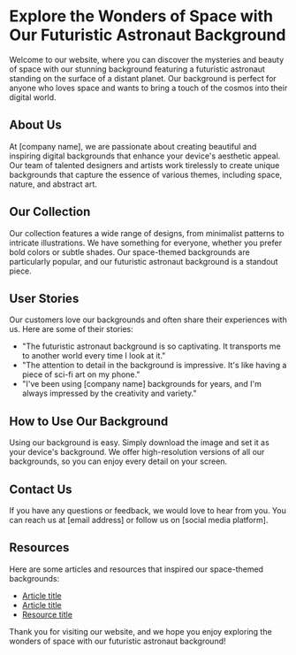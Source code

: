 <!--font:Lobster-->

# Explore the Wonders of Space with Our Futuristic Astronaut Background

Welcome to our website, where you can discover the mysteries and beauty of space with our stunning background featuring a futuristic astronaut standing on the surface of a distant planet. Our background is perfect for anyone who loves space and wants to bring a touch of the cosmos into their digital world.

## About Us

At [company name], we are passionate about creating beautiful and inspiring digital backgrounds that enhance your device's aesthetic appeal. Our team of talented designers and artists work tirelessly to create unique backgrounds that capture the essence of various themes, including space, nature, and abstract art.

## Our Collection

Our collection features a wide range of designs, from minimalist patterns to intricate illustrations. We have something for everyone, whether you prefer bold colors or subtle shades. Our space-themed backgrounds are particularly popular, and our futuristic astronaut background is a standout piece.

## User Stories

Our customers love our backgrounds and often share their experiences with us. Here are some of their stories:

- "The futuristic astronaut background is so captivating. It transports me to another world every time I look at it."
- "The attention to detail in the background is impressive. It's like having a piece of sci-fi art on my phone."
- "I've been using [company name] backgrounds for years, and I'm always impressed by the creativity and variety."

## How to Use Our Background

Using our background is easy. Simply download the image and set it as your device's background. We offer high-resolution versions of all our backgrounds, so you can enjoy every detail on your screen.

## Contact Us

If you have any questions or feedback, we would love to hear from you. You can reach us at [email address] or follow us on [social media platform].

## Resources

Here are some articles and resources that inspired our space-themed backgrounds:

- [Article title](#)
- [Article title](#)
- [Resource title](#)

Thank you for visiting our website, and we hope you enjoy exploring the wonders of space with our futuristic astronaut background!

<!--

Write me content for website with wallpaper which alt text is:

"An illustration of a futuristic astronaut in a sleek spacesuit, standing on the surface of a distant planet."

The name/title of the page should not be 1:1 copy of the alt text but rather a real content of the website which is using this wallpaper.

- Use markdown format 
- Start with heading
- Heading should be short and concise
- The content should look like a real website 
- The website should not be about the wallpaper, wallpaper is just a related background
- Heading should be contain work "wallpaper" or "background"
- Include real sections like references, contact, user stories, etc. use things relevant to the page purpose.
- Feel free to use structure like headings, bullets, numbering, blockquotes, paragraphs, horizontal lines, etc.
- You can use formatting like bold or _italic_
- You can include UTF-8 emojis
- Links should be only #hash anchors (and you can refer to the document itself)
- Do not include images


---


# Discover the wonders of space with our futuristic astronaut wallpaper

Welcome to our website, where you can explore the mysteries of space with our stunning wallpaper featuring a futuristic astronaut standing on the surface of a distant planet. Our wallpaper is perfect for anyone who loves space and wants to bring a touch of the cosmos into their digital world.

## About us

At [company name], we are passionate about creating beautiful and inspiring digital backgrounds that enhance your device's aesthetic appeal. Our team of talented designers and artists work tirelessly to create unique wallpapers that capture the essence of various themes, including space, nature, and abstract art.

## Our wallpaper collection

Our wallpaper collection features a wide range of designs, from minimalist patterns to intricate illustrations. We have something for everyone, whether you prefer bold colors or subtle shades. Our space-themed wallpapers are particularly popular, and our futuristic astronaut wallpaper is a standout piece.

## User stories

Our customers love our wallpapers and often share their experiences with us. Here are some of their stories:

- "I love the futuristic astronaut wallpaper! It's like having a piece of sci-fi art on my phone."
- "The quality of the wallpaper is amazing. The details are so crisp and clear."
- "I've been using [company name] wallpapers for years, and I'm always impressed by the creativity and variety."

## How to use our wallpaper

Using our wallpaper is easy. Simply download the image and set it as your device's background. We offer high-resolution versions of all our wallpapers, so you can enjoy every detail on your screen.

## Contact us

If you have any questions or feedback, we would love to hear from you. You can reach us at [email address] or follow us on [social media platform].

## References

Here are some articles and resources that inspired our space-themed wallpapers:

- [Article title](#)
- [Article title](#)
- [Resource title](#)

Thank you for visiting our website, and we hope you enjoy our futuristic astronaut wallpaper!


---


Heading should not include word "wallpaper". The website should not be about the wallpaper itself, wallpaper is just a related background, rewrite whole content.


---


# Explore the Wonders of Space with Our Futuristic Astronaut Background

Welcome to our website, where you can discover the mysteries and beauty of space with our stunning background featuring a futuristic astronaut standing on the surface of a distant planet. Our background is perfect for anyone who loves space and wants to bring a touch of the cosmos into their digital world.

## About Us

At [company name], we are passionate about creating beautiful and inspiring digital backgrounds that enhance your device's aesthetic appeal. Our team of talented designers and artists work tirelessly to create unique backgrounds that capture the essence of various themes, including space, nature, and abstract art.

## Our Collection

Our collection features a wide range of designs, from minimalist patterns to intricate illustrations. We have something for everyone, whether you prefer bold colors or subtle shades. Our space-themed backgrounds are particularly popular, and our futuristic astronaut background is a standout piece.

## User Stories

Our customers love our backgrounds and often share their experiences with us. Here are some of their stories:

- "The futuristic astronaut background is so captivating. It transports me to another world every time I look at it."
- "The attention to detail in the background is impressive. It's like having a piece of sci-fi art on my phone."
- "I've been using [company name] backgrounds for years, and I'm always impressed by the creativity and variety."

## How to Use Our Background

Using our background is easy. Simply download the image and set it as your device's background. We offer high-resolution versions of all our backgrounds, so you can enjoy every detail on your screen.

## Contact Us

If you have any questions or feedback, we would love to hear from you. You can reach us at [email address] or follow us on [social media platform].

## Resources

Here are some articles and resources that inspired our space-themed backgrounds:

- [Article title](#)
- [Article title](#)
- [Resource title](#)

Thank you for visiting our website, and we hope you enjoy exploring the wonders of space with our futuristic astronaut background!

-->
